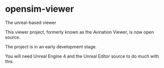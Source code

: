 # opensim-viewer
The unreal-based viewer

This viewer project, formerly known as the Avination Viewer, is now open source.

The project is in an early development stage. 

You will need Unreal Engine 4 and the Unreal Editor source to do much with this.
